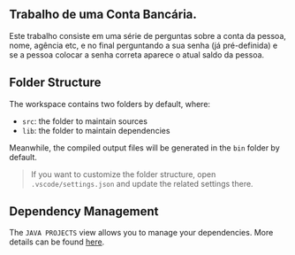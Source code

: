 ## Trabalho de uma Conta Bancária.

Este trabalho consiste em uma série de perguntas sobre a conta da pessoa, nome, agência etc, e no final perguntando a sua senha (já pré-definida) e se a pessoa colocar a senha correta aparece o atual saldo da pessoa.

## Folder Structure

The workspace contains two folders by default, where:

- `src`: the folder to maintain sources
- `lib`: the folder to maintain dependencies

Meanwhile, the compiled output files will be generated in the `bin` folder by default.

> If you want to customize the folder structure, open `.vscode/settings.json` and update the related settings there.

## Dependency Management

The `JAVA PROJECTS` view allows you to manage your dependencies. More details can be found [here](https://github.com/microsoft/vscode-java-dependency#manage-dependencies).
